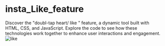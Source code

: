 # insta_Like_feature
Discover the "doubl-tap heart/ like " feature, a dynamic tool built with HTML, CSS, and JavaScript.  Explore the code to see how these technologies work together to enhance user interactions and engagement.
![like](https://github.com/aayush172005/Insta-_Like_feature/assets/98265414/14527a0a-c847-4bd5-9833-90eeff1834db)
